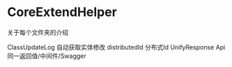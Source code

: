 # CoreExtendHelper 
  关于每个文件夹的介绍
  
  ClassUpdateLog 自动获取实体修改
  distributedId  分布式Id
  UnifyResponse Api同一返回值/中间件/Swagger